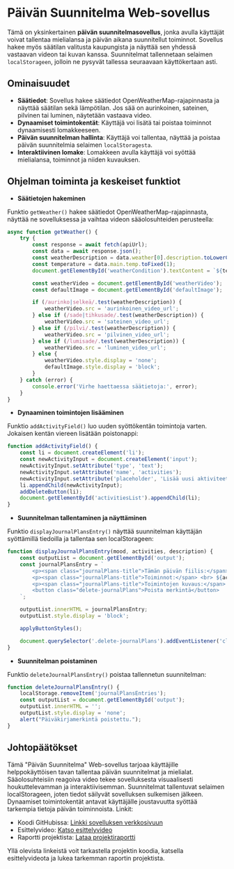 # Päivän Suunnitelma Web-sovellus

Tämä on yksinkertainen **päivän suunnitelmasovellus**, jonka avulla käyttäjät voivat tallentaa mielialansa ja päivän aikana suunnitellut toiminnot. Sovellus hakee myös säätilan valitusta kaupungista ja näyttää sen yhdessä vastaavan videon tai kuvan kanssa. Suunnitelmat tallennetaan selaimen `localStorageen`, jolloin ne pysyvät tallessa seuraavaan käyttökertaan asti.


## Ominaisuudet

- **Säätiedot**: Sovellus hakee säätiedot OpenWeatherMap-rajapinnasta ja näyttää säätilan sekä lämpötilan. Jos sää on aurinkoinen, sateinen, pilvinen tai luminen, näytetään vastaava video.
- **Dynaamiset toimintokentät**: Käyttäjä voi lisätä tai poistaa toiminnot dynaamisesti lomakkeeseen.
- **Päivän suunnitelman hallinta**: Käyttäjä voi tallentaa, näyttää ja poistaa päivän suunnitelmia selaimen `localStoragesta`.
- **Interaktiivinen lomake**: Lomakkeen avulla käyttäjä voi syöttää mielialansa, toiminnot ja niiden kuvauksen.


## Ohjelman toiminta ja keskeiset funktiot

- **Säätietojen hakeminen**

Funktio `getWeather()` hakee säätiedot OpenWeatherMap-rajapinnasta, näyttää ne sovelluksessa ja vaihtaa videon sääolosuhteiden perusteella:

```javascript
async function getWeather() {
    try {
        const response = await fetch(apiUrl);
        const data = await response.json();
        const weatherDescription = data.weather[0].description.toLowerCase();
        const temperature = data.main.temp.toFixed(1);
        document.getElementById('weatherCondition').textContent = `${temperature}°C, ${weatherDescription}`;

        const weatherVideo = document.getElementById('weatherVideo');
        const defaultImage = document.getElementById('defaultImage');

        if (/aurinko|selkeä/.test(weatherDescription)) {
            weatherVideo.src = 'aurinkoinen_video_url';
        } else if (/sade|tihkusade/.test(weatherDescription)) {
            weatherVideo.src = 'sateinen_video_url';
        } else if (/pilvi/.test(weatherDescription)) {
            weatherVideo.src = 'pilvinen_video_url';
        } else if (/lumisade/.test(weatherDescription)) {
            weatherVideo.src = 'luminen_video_url';
        } else {
            weatherVideo.style.display = 'none';
            defaultImage.style.display = 'block';
        }
    } catch (error) {
        console.error('Virhe haettaessa säätietoja:', error);
    }
}
```

- **Dynaaminen toimintojen lisääminen**

Funktio `addActivityField()` luo uuden syöttökentän toimintoja varten. Jokaisen kentän viereen lisätään poistonappi:
```javascript
function addActivityField() {
    const li = document.createElement('li');
    const newActivityInput = document.createElement('input');
    newActivityInput.setAttribute('type', 'text');
    newActivityInput.setAttribute('name', 'activities');
    newActivityInput.setAttribute('placeholder', 'Lisää uusi aktiviteetti');
    li.appendChild(newActivityInput);
    addDeleteButton(li);
    document.getElementById('activitiesList').appendChild(li);
}
```

- **Suunnitelman tallentaminen ja näyttäminen**

Funktio `displayJournalPlansEntry()` näyttää suunnitelman käyttäjän syöttämillä tiedoilla ja tallentaa sen localStorageen:


```javascript
function displayJournalPlansEntry(mood, activities, description) {
    const outputList = document.getElementById('output');
    const journalPlansEntry = `
        <p><span class="journalPlans-title">Tämän päivän fiilis:</span> <br> ${mood}</p>
        <p><span class="journalPlans-title">Toiminnot:</span> <br> ${activities.join(', ')}</p>
        <p><span class="journalPlans-title">Toimintojen kuvaus:</span> <br> ${description}</p>
        <button class="delete-journalPlans">Poista merkintä</button>
    `;

    outputList.innerHTML = journalPlansEntry;
    outputList.style.display = 'block';

    applyButtonStyles();

    document.querySelector('.delete-journalPlans').addEventListener('click', deleteJournalPlansEntry);
}
```

- **Suunnitelman poistaminen**

Funktio `deleteJournalPlansEntry()` poistaa tallennetun suunnitelman:

```javascript
function deleteJournalPlansEntry() {
    localStorage.removeItem('journalPlansEntries');
    const outputList = document.getElementById('output');
    outputList.innerHTML = '';
    outputList.style.display = 'none';
    alert("Päiväkirjamerkintä poistettu.");
}
```


## Johtopäätökset

Tämä "Päivän Suunnitelma" Web-sovellus tarjoaa käyttäjille helppokäyttöisen tavan tallentaa päivän suunnitelmat ja mielialat. Sääolosuhteisiin reagoiva video tekee sovelluksesta visuaalisesti houkuttelevamman ja interaktiivisemman. Suunnitelmat tallentuvat selaimen localStorageen, joten tiedot säilyvät sovelluksen sulkemisen jälkeen. Dynaamiset toimintokentät antavat käyttäjälle joustavuutta syöttää tarkempia tietoja päivän toiminnoista.
Linkit:

- Koodi GitHubissa: [Linkki sovelluksen verkkosivuun](https://danypoz1986.github.io/JavaScriptKurssi.io/Dom_skriptaus_projekti/index.html)
- Esittelyvideo: [Katso esittelyvideo](https://storage.googleapis.com/projektin_video/Registrazione%20%237.mp4)
- Raportti projektista: [Lataa projektiraportti](https://storage.googleapis.com/dom_projektiraportti/Dom_projektiraportti.docx)

Yllä olevista linkeistä voit tarkastella projektin koodia, katsella esittelyvideota ja lukea tarkemman raportin projektista.